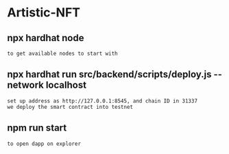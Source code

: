 # Artistic-NFT

## npx hardhat node
    to get available nodes to start with

## npx hardhat run src/backend/scripts/deploy.js --network localhost
    set up address as http://127.0.0.1:8545, and chain ID in 31337
    we deploy the smart contract into testnet

## npm run start
    to open dapp on explorer